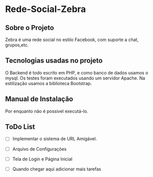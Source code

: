 # Rede-Social-Zebra

## Sobre o Projeto
Zebra é uma rede social no estilo Facebook, com suporte a chat, grupos,etc.
## Tecnologias usadas no projeto
O Backend é todo escrito em PHP, e como banco de dados usamos o mysql. Os testes foram executados usando um servidor Apache. Na estilização usamos a biblioteca Bootstrap.
## Manual de Instalação
Por enquanto não é possivel executá-lo.
## ToDo List
- [ ] Implementar o sistema de URL Amigável.
- [ ] Arquivo de Configurações
- [ ] Tela de Login e Página Inicial
- [ ] Quando chegar aqui adicionar mais tarefas


